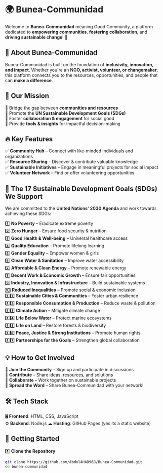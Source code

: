 # 🌍 Bunea-Communidad
Welcome to **Bunea-Communidad** meaning Good Community, a platform dedicated to **empowering communities**, **fostering collaboration**, and **driving sustainable change**! 🚀  

## 📢 About Bunea-Communidad  
Bunea-Communidad is built on the foundation of **inclusivity, innovation, and impact**. Whether you're an **NGO, activist, volunteer, or changemaker**, this platform connects you to the resources, opportunities, and people that can **make a difference**.  

## 🎯 Our Mission  
🔹 Bridge the gap between **communities and resources**  
🔹 Promote the **UN Sustainable Development Goals (SDGs)**  
🔹 Foster **collaboration & engagement** for social good  
🔹 Provide **tools & insights** for impactful decision-making  

## 🔥 Key Features  
✅ **Community Hub** – Connect with like-minded individuals and organizations  
✅ **Resource Sharing** – Discover & contribute valuable knowledge  
✅ **Sustainable Initiatives** – Engage in meaningful projects for social impact 
✅ **Volunteer Network** – Find or offer volunteering opportunities  

## 🌱 The 17 Sustainable Development Goals (SDGs) We Support  
We are committed to the **United Nations' 2030 Agenda** and work towards achieving these SDGs:  

1️⃣ **No Poverty** – Eradicate extreme poverty  
2️⃣ **Zero Hunger** – Ensure food security & nutrition  
3️⃣ **Good Health & Well-being** – Universal healthcare access  
4️⃣ **Quality Education** – Promote lifelong learning  
5️⃣ **Gender Equality** – Empower women & girls  
6️⃣ **Clean Water & Sanitation** – Improve water accessibility  
7️⃣ **Affordable & Clean Energy** – Promote renewable energy  
8️⃣ **Decent Work & Economic Growth** – Ensure fair opportunities  
9️⃣ **Industry, Innovation & Infrastructure** – Build sustainable systems  
🔟 **Reduced Inequalities** – Promote social & economic inclusion  
1️⃣1️⃣ **Sustainable Cities & Communities** – Foster urban resilience  
1️⃣2️⃣ **Responsible Consumption & Production** – Reduce waste & pollution  
1️⃣3️⃣ **Climate Action** – Mitigate climate change  
1️⃣4️⃣ **Life Below Water** – Protect marine ecosystems  
1️⃣5️⃣ **Life on Land** – Restore forests & biodiversity  
1️⃣6️⃣ **Peace, Justice & Strong Institutions** – Promote human rights  
1️⃣7️⃣ **Partnerships for the Goals** – Strengthen global collaboration  

## 💡 How to Get Involved  
📌 **Join the Community** – Sign up and participate in discussions  
📌 **Contribute** – Share ideas, resources, and solutions  
📌 **Collaborate** – Work together on sustainable projects  
📌 **Spread the Word** – Share Bunea-Communidad with your network!  

## 🛠 Tech Stack  
🖥 **Frontend**: HTML, CSS, JavaScript  
⚙ **Backend**: Node.js
☁ **Hosting**: GitHub Pages (yes its a static website) 

## 🚀 Getting Started  
1️⃣ **Clone the Repository**  
```bash
git clone https://github.com/AbdulAHAD968/Bunea-Communidad.git
cd bunea-communidad
